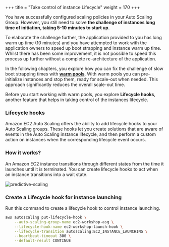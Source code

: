 +++
title = "Take control of instance Lifecycle"
weight = 170
+++

You have successfully configured scaling policies in your Auto Scaling Group. However, you still need to solve **the challenge of instances long time of initiation, taking 5-10 minutes to start up**. 

To elaborate the challenge further, the application provided to you has long warm up time (10 minutes) and you have attempted to work with the application owners to speed up boot strapping and instance warm up time. Whilst there has been some improvement, it is not possible to speed this process up further without a complete re-architecture of the application.

In the following chapters, you explore how you can fix the challenge of slow boot strapping times with [**warm pools**](https://docs.aws.amazon.com/autoscaling/ec2/userguide/ec2-auto-scaling-warm-pools.html). With warm pools you can pre-initialize instances and stop them, ready for scale-out when needed. This approach significantly reduces the overall scale-out time.

Before you start working with warm pools, you explore **Lifecycle hooks**, another feature that helps in taking control of the instances lifecycle.

### Lifecycle hooks

Amazon EC2 Auto Scaling offers the ability to add lifecycle hooks to your Auto Scaling groups. These hooks let you create solutions that are aware of events in the Auto Scaling instance lifecycle, and then perform a custom action on instances when the corresponding lifecycle event occurs.

### How it works?

An Amazon EC2 instance transitions through different states from the time it launches until it is terminated. You can create lifecycle hooks to act when an instance transitions into a wait state.

![predictive-scaling](/images/efficient-and-resilient-ec2-auto-scaling/lifecycle-hooks.png)

### Create a Lifecycle hook for instance launching

Run this command to create a lifecycle hook to control instance launching.

```bash
aws autoscaling put-lifecycle-hook \
    --auto-scaling-group-name ec2-workshop-asg \
    --lifecycle-hook-name ec2-workshop-launch-hook \
    --lifecycle-transition autoscaling:EC2_INSTANCE_LAUNCHING \
    --heartbeat-timeout 300 \
    --default-result CONTINUE
```
